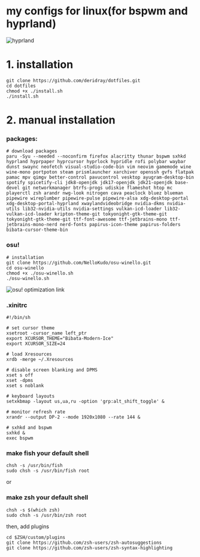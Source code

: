 # my configs for linux(for bspwm and hyprland)
![hyprland](https://github.com/user-attachments/assets/8488fba1-39fe-4bb9-89e9-2beae765c6e9)

# 1. installation
```
git clone https://github.com/deridray/dotfiles.git
cd dotfiles
chmod +x ./install.sh
./install.sh
```
# 2. manual installation
### packages:
```
# download packages
paru -Syu --needed --noconfirm firefox alacritty thunar bspwm sxhkd hyprland hyprpaper hyprcursor hyprlock hypridle rofi polybar waybar dunst swaync neofetch visual-studio-code-bin vim neovim gamemode wine wine-mono portpoton steam prismlauncher xarchiver openssh gvfs flatpak pamac mpv qimgv better-control pavucontrol vesktop ayugram-desktop-bin spotify spicetify-cli jdk8-openjdk jdk17-openjdk jdk21-openjdk base-devel git networkmanager btrfs-progs udiskie flameshot htop mc playerctl zsh arandr nwg-look nitrogen cava peaclock bluez blueman pipewire wireplumber pipewire-pulse pipewire-alsa xdg-desktop-portal xdg-desktop-portal-hyprland xwaylandvideobridge nvidia-dkms nvidia-utils lib32-nvidia-utils nvidia-settings vulkan-icd-loader lib32-vulkan-icd-loader kripton-theme-git tokyonight-gtk-theme-git tokyonight-gtk-theme-git ttf-font-awesome ttf-jetbrains-mono ttf-jetbrains-mono-nerd nerd-fonts papirus-icon-theme papirus-folders bibata-cursor-theme-bin
```
### osu!
```
# installation
git clone https://github.com/NelloKudo/osu-winello.git
cd osu-winello
chmod +x ./osu-winello.sh
./osu-winello.sh
```
![osu! optimization link](https://github.com/NelloKudo/osu-winello/wiki/Optimizing:-osu!-performance#window-managers)
### .xinitrc
```
#!/bin/sh

# set cursor theme
xsetroot -cursor_name left_ptr
export XCURSOR_THEME="Bibata-Modern-Ice"
export XCURSOR_SIZE=24

# load Xresources
xrdb -merge ~/.Xresources

# disable screen blanking and DPMS
xset s off
xset -dpms
xset s noblank

# keyboard layouts
setxkbmap -layout us,ua,ru -option 'grp:alt_shift_toggle' &

# monitor refresh rate
xrandr --output DP-2 --mode 1920x1080 --rate 144 &

# sxhkd and bspwm
sxhkd &
exec bspwm
```
### make fish your default shell
```
chsh -s /usr/bin/fish
sudo chsh -s /usr/bin/fish root
```
or
### make zsh your default shell
```
chsh -s $(which zsh)
sudo chsh -s /usr/bin/zsh root
```
then, add plugins
```
cd $ZSH/custom/plugins
git clone https://github.com/zsh-users/zsh-autosuggestions
git clone https://github.com/zsh-users/zsh-syntax-highlighting
```
